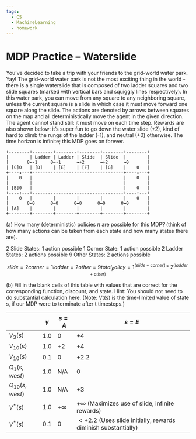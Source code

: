 ```yaml
---
tags:
  - CS
  - MachineLearning
  - homework
---
```



# MDP Practice – Waterslide

You’ve decided to take a trip with your friends to the grid-world water park. Yay! The grid-world water park is not the most exciting thing in the world - there is a single waterslide that is composed of two ladder squares and two slide squares (marked with vertical bars and squiggly lines respectively). In this water park, you can move from any square to any neighboring square, unless the current square is a slide in which case it must move forward one square along the slide. The actions are denoted by arrows between squares on the map and all deterministically move the agent in the given direction. The agent cannot stand still: it must move on each time step. Rewards are also shown below: it’s super fun to go down the water slide (+2), kind of hard to climb the rungs of the ladder (-1), and neutral (+0) otherwise. The time horizon is infinite; this MDP goes on forever.

```
+--------+--------+--------+--------+--------+--------+
|        | Ladder | Ladder | Slide  | Slide  |        |
|       0↔-1     0↔-1      →+2      →+2      →0       |
| [C]0   | [D]    | [E]    | [F]    | [G]    |    0   |
+----↕---+-----------------------------------+----↕---+
|    0   |                                   |    0   |
|        |                                   |        |
| [B]0   |                                   |    0   |
+----↕---+-----------------------------------+----↕---+
|    0   |        |        |        |        |    0   |
|       0↔0      0↔0      0↔0      0↔0      0↔0       |
| [A]    |        |        |        |        |        |
+--------+--------+--------+--------+--------+--------+

```

(a) How many (deterministic) policies 𝜋 are possible for this MDP? (think of how many actions can be taken from each state and how many states there are).

2 Slide States: 1 action possible
1 Corner State: 1 action possible
2 Ladder States: 2 actions possible
9 Other States: 2 actions possible

```math
slide = 2
corner = 1
ladder = 2
other = 9

total_policy = 1^(slide + corner) * 2^(ladder + other)

```


(b) Fill in the blank cells of this table with values that are correct for the corresponding function, discount, and state. Hint: You should not need to do substantial calculation here. (Note: Vt(s) is the time-limited value of state s, if our MDP were to terminate after t timesteps.)

|                   | $\gamma$ | $s = A$    | $s = E$                                                         |
| ----------------- | -------- | ---------- | --------------------------------------------------------------- |
| $V_{3}(s)$        | 1.0      | 0          | +4                                                              |
| $V_{10}(s)$       | 1.0      | +2         | +4                                                              |
| $V_{10}(s)$       | 0.1      | 0          | +2.2                                                           |
| $Q_{1}(s, west)$  | 1.0      | N/A        | 0                                                               |
| $Q_{10}(s, west)$ | 1.0      | N/A        | +3                                                              |
| $V^{*}(s)$        | 1.0      | $+ \infty$ | $+ \infty$ (Maximizes use of slide, infinite rewards)           |
| $V^{*}(s)$        | 0.1      | 0          | $<+2.2$ (Uses slide initially, rewards diminish substantially) |



